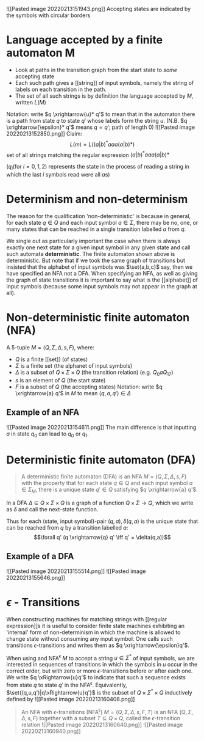 ![[Pasted image 20220213151943.png]]
Accepting states are indicated by the symbols with circular borders

# Language accepted by a finite automaton M
- Look at paths in the transition graph from the start state to *some* accepting state
- Each such path gives a [[string]] of input symbols, namely the string of labels on each transition in the path.
- The set of all such strings is by definition the language accepted by $M$, written $L(M)$

Notation: write $q \xrightarrow{u}* q'$ to mean that in the automaton there is a path from state $q$ to state $q'$ whose labels form the string $u$. (N.B. $q \xrightarrow{\epsilon}* q'$ means $q=q'$; path of length 0)
![[Pasted image 20220213152850.png]]
Claim:
$$L(m) = L((a|b)^{*}aaa(a|b){*})$$
	set of all strings matching the regular expression $(a|b)^{*}aaa(a|b){*}$

($q_i$(for $i=0,1,2$) represents the state in the process of reading a string in which the last $i$ symbols read were all $a$s)

# Determinism and non-determinism
The reason for the qualification 'non-deterministic' is because in general, for each state $q \in Q$ and each input symbol $a \in \Sigma$, there may be no, one, or many states that can be reached in a single transition labelled $a$ from $q$.

We single out as particularly important the case when there is always exactly one next state for a given input symbol in any given state and call such automata **deterministic**. The finite automaton shown above is deterministic. But note that if we took the same graph of transitions but insisted that the alphabet of input symbols was $\set{a,b,c}$ say, then we have specified an NFA not a DFA. When specifying an NFA, as well as giving the graph of state transitions it is important to say what is the [[alphabet]] of input symbols (because some input symbols may not appear in the graph at all).

# Non-deterministic finite automaton (NFA)
A 5-tuple $M=(Q,\Sigma,\Delta,s,F)$, where:
- $Q$ is a finite [[set]] (of states)
- $\Sigma$ is a finite set (the alphanet of input symbols)
- $\Delta$ is a subset of $Q \times \Sigma \times Q$ (the transition relation) (e.g. $Q_0 a Q_{17}$)
- $s$ is an element of $Q$ (the start state)
- $F$ is a subset of $Q$ (the accepting states)
Notation: write $q \xrightarrow{a} q'$ in $M$ to mean $(q, a, q') \in \Delta$

## Example of an NFA
![[Pasted image 20220213154611.png]]
The main difference is that inputting $a$ in state $q_0$ can lead to $q_0$ or $q_1$.

# Deterministic finite automaton (DFA)
>A deterministic finite automaton (DFA) is an NFA
>$M = (Q, \Sigma, \Delta, s, F)$ with the property that for each state $q \in Q$ and each input symbol $a \in \Sigma_{M}$, there is a unique state $q' \in Q$ satisfying $q \xrightarrow{a} q'$.

In a DFA $\Delta \subseteq Q \times \Sigma \times Q$ is a graph of a function $Q \times \Sigma \rightarrow Q$, which we write as $\delta$ and call the next-state function.

Thus for each (state, input symbol)-pair $(q,a), \delta(q,a)$ is the unique state that can be reached from $q$ by a transition labelled $a$:
$$\forall q' (q \xrightarrow{q} q' \iff q' = \delta(q,a))$$
## Example of a DFA
![[Pasted image 20220213155514.png]]
![[Pasted image 20220213155646.png]]

# $\epsilon$ - Transitions
When constructing machines for matching strings with [[regular expression]]s it is useful to consider finite state machines exhibiting an 'internal' form of non-determinism in which the machine is allowed to change state without consuming any input symbol. One calls such transitions $\epsilon$-transitions and writes them as $q \xrightarrow{\epsilon}q'$.

When using and NFA$^{\epsilon}$ $M$ to accept a string $u \in \Sigma^{*}$ of input symbols, we are interested in sequences of transitions in which the symbols in $u$ occur in the correct order, but with zero or more $\epsilon$-transitions before or after each one. We write $q \xRightarrow{u}q'$ to indicate that such a sequence exists from state $q$ to state $q'$ in the NFA$^{\epsilon}$. Equivalently, $\set{(q,u,q')|q\xRightarrow{u}q'}$ is the subset of $Q \times \Sigma^{*} \times Q$ inductively defined by
![[Pasted image 20220213160408.png]]

> An NFA with $\epsilon$-transitions (NFA$^{\epsilon}$)
> $M=(Q,\Sigma,\Delta,s,F,T)$
> is an NFA $(Q, \Sigma, \Delta, s, F)$ together with a subset
> $T \subseteq Q \times Q$, called the $\epsilon$-transition relation
![[Pasted image 20220213160640.png]]
![[Pasted image 20220213160940.png]]
